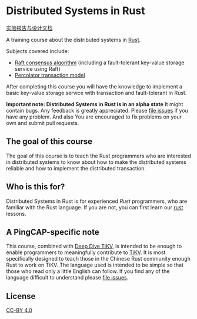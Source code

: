 # Distributed Systems in Rust

[实验报告与设计文档]

A training course about the distributed systems in [Rust].

Subjects covered include:

- [Raft consensus algorithm] (including a fault-tolerant key-value storage service
using Raft)
- [Percolator transaction model]

After completing this course you will have the knowledge to implement a basic
key-value storage service with transaction and fault-tolerant in Rust.

**Important note: Distributed Systems in Rust is in an alpha state**
It might contain bugs. Any feedback is greatly appreciated. Please [file issues]
if you have any problem. And also You are encouraged to fix problems on your own
and submit pull requests.

## The goal of this course

The goal of this course is to teach the Rust programmers who are interested in
distributed systems to know about how to make the distributed systems reliable
and how to implement the distributed transaction.

## Who is this for?

Distributed Systems in Rust is for experienced _Rust_ programmers, who are
familiar with the Rust language. If you are not, you can first learn our [rust]
lessons.

## A PingCAP-specific note

This course, combined with [Deep Dive TiKV], is intended to be enough to enable
programmers to meaningfully contribute to [TiKV]. It is most specifically
designed to teach those in the Chinese Rust community enough Rust to work on
TiKV. The language used is intended to be simple so that those who read only a
little English can follow. If you find any of the language difficult to
understand please [file issues].

## License

[CC-BY 4.0](https://opendefinition.org/licenses/cc-by/)

<!-- links -->
[rust]: ../rust/README.md
[file issues]: https://github.com/pingcap/talent-plan/issues/
[Deep Dive TiKV]: https://tikv.github.io/deep-dive-tikv/overview/introduction.html
[TiKV]: https://github.com/tikv/tikv/
[Rust]: https://www.rust-lang.org/
[Raft consensus algorithm]: raft/README.md
[Percolator transaction model]: percolator/README.md
[实验报告与设计文档]: raft/report.md
